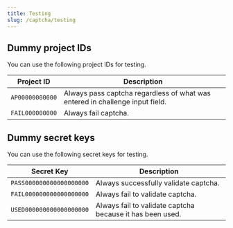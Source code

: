 ```yaml
---
title: Testing
slug: /captcha/testing
---
```


## Dummy project IDs
You can use the following project IDs for testing.

| Project ID | Description |
|------------|-------------|
| `AP00000000000` | Always pass captcha regardless of what was entered in challenge input field. |
| `FAIL000000000` | Always fail captcha. |

## Dummy secret keys
You can use the following secret keys for testing.

| Secret Key | Description |
|------------|-------------|
| `PASS000000000000000000` | Always successfully validate captcha. |
| `FAIL000000000000000000` | Always fail to validate captcha. |
| `USED000000000000000000` | Always fail to validate captcha because it has been used. |
